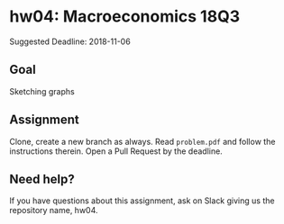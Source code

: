 # hw04: Macroeconomics 18Q3

Suggested Deadline: 2018-11-06

## Goal

Sketching graphs

## Assignment

Clone, create a new branch as always. Read `problem.pdf` and follow the instructions therein. Open a Pull Request by the deadline.

## Need help?

If you have questions about this assignment, ask on Slack giving us the repository name, hw04. 
